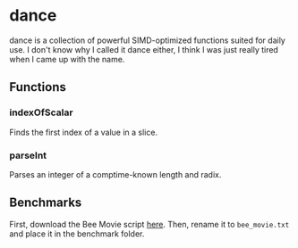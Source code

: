 # dance

dance is a collection of powerful SIMD-optimized functions suited for daily use. I don't know why I called it dance either, I think I was just really tired when I came up with the name.

## Functions

### indexOfScalar

Finds the first index of a value in a slice.

### parseInt

Parses an integer of a comptime-known length and radix.

## Benchmarks

First, download the Bee Movie script [here](https://gist.github.com/ElliotGluck/64b0b814293c09999f765e265aaa2ba1). Then, rename it to `bee_movie.txt` and place it in the benchmark folder.
